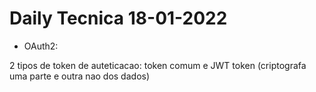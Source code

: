 # Daily Tecnica 18-01-2022

- OAuth2: 

2 tipos de token de auteticacao: token comum e JWT token (criptografa uma parte e outra nao dos dados)
